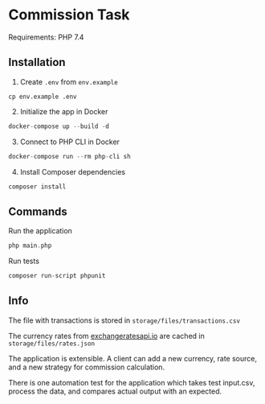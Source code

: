 # Commission Task

Requirements:
PHP 7.4

## Installation
1. Create `.env` from `env.example`
```
cp env.example .env
```

2. Initialize the app in Docker
```php
docker-compose up --build -d
```

3. Connect to PHP CLI in Docker
```php
docker-compose run --rm php-cli sh
```

4. Install Composer dependencies
```php
composer install
```

## Commands

Run the application
```php
php main.php
```

Run tests
```php
composer run-script phpunit
```

## Info
The file with transactions is stored in `storage/files/transactions.csv`

The currency rates from [exchangeratesapi.io](https://exchangeratesapi.io) are cached in `storage/files/rates.json`

The application is extensible. A client can add a new currency, rate source, and a new strategy for commission calculation.

There is one automation test for the application which takes test input.csv, process the data, and compares actual output with an expected.
